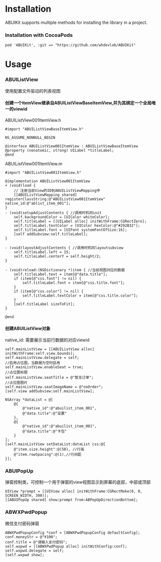 # Installation
ABUIKit supports multiple methods for installing the library in a project.
### Installation with CocoaPods
```
pod 'ABUIKit', :git => "https://github.com/whdevlab/ABUIKit"
```
# Usage
### ABUIListView
使用配置文件驱动的列表视图

#### 创建一个itemView继承自ABUIListViewBaseItemView,并为其绑定一个全局唯一的viewid

ABUIListView001ItemView.h

```
#import "ABUIListViewBaseItemView.h"

NS_ASSUME_NONNULL_BEGIN

@interface ABUIListView001ItemView : ABUIListViewBaseItemView
@property (nonatomic, strong) UILabel *titleLabel;
@end
```

ABUIListView001ItemView.m

```
#import "ABUIListView001ItemView.h"

@implementation ABUIListView001ItemView
+ (void)load {
    // 注册当前View的ID到ABUIListViewMapping中
    [[ABUIListViewMapping shared] registerClassString:@"ABUIListView001ItemView" native_id:@"ablist_item_001"];
}
- (void)setupAdjustContents { //调用时机同init
    self.backgroundColor = [UIColor whiteColor];
    self.titleLabel = [[UILabel alloc] initWithFrame:CGRectZero];
    self.titleLabel.textColor = [UIColor hexColor:@"#292B32"];
    self.titleLabel.font = [UIFont systemFontOfSize:16];
    [self addSubview:self.titleLabel];
}

- (void)layoutAdjustContents { //调用时机同layoutsubview
    self.titleLabel.left = 15;
    self.titleLabel.centerY = self.height/2;
}

- (void)reload:(NSDictionary *)item { //当前视图对应的数据
    self.titleLabel.text = item[@"data.title"];
    if (item[@"css.font"] != nil) {
        self.titleLabel.font = item[@"css.title.font"];
    }
    if (item[@"css.color"] != nil) {
        self.titleLabel.textColor = item[@"css.title.color"];
    }
    [self.titleLabel sizeToFit];
}

@end
```

#### 创建ABUIListView对象
native_id: 需要展示当前行数据的对应viewid

```
self.mainListView = [[ABUIListView alloc] initWithFrame:self.view.bounds];
self.mainListView.delegate = self;
//启用占位图，当数据为空时启用
self.mainListView.enableSeat = true;
//占位图标题
self.mainListView.seatTitle = @"暂无订单";
//占位图图片
self.mainListView.seatImageName = @"noOrder";
[self.view addSubview:self.mainListView];

NSArray *dataList = @[
	@{
		@"native_id":@"abuilist_item_001",
		@"data.title":@"设置"
	},
	@{
		@"native_id":@"abuilist_item_001",
		@"data.title":@"卡包"
	}
];
[self.mainListView setDataList:dataList css:@{
	@"item.size.height":@(50), //行高
	@"item.rowSpacing":@(1),//行间距
}];
```

### ABUIPopUp
弹窗控制类，可控制一个用于弹窗的view视图显示到屏幕的底部，中部或顶部

```
UIView *prompt = [[UIView alloc] initWithFrame:CGRectMake(0, 0, SCREEN_WIDTH, 300)];
[[ABUIPopUp shared] show:prompt from:ABPopUpDirectionBottom];
```

### ABWXPwdPopup
微信支付密码弹窗

```
ABWXPwdPopupConfig *conf = [ABWXPwdPopupConfig defaultConfig];
conf.moneyStr = @"¥100";
conf.title = @"请输入支付密码";
self.wxpwd = [[ABWXPwdPopup alloc] initWithConfig:conf];
self.wxpwd.delegate = self;
[self.wxpwd show];
```

